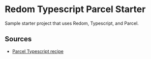 # Redom Typescript Parcel Starter

Sample starter project that uses Redom, Typescript, and Parcel.

## Sources

- [Parcel Typescript recipe](https://parceljs.org/typeScript.html)